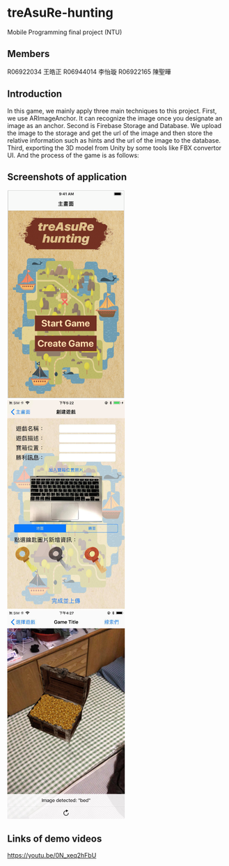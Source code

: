 # treAsuRe-hunting
Mobile Programming final project (NTU)

## Members
R06922034 王皓正   R06944014 李怡璇   R06922165 陳聖曄

## Introduction
In this game, we mainly apply three main techniques to this project. First, we use ARImageAnchor. It can recognize the image once you designate an image as an anchor. Second is Firebase Storage and Database. We upload the image to the storage and get the url of the image and then store the relative information such as hints and the url of the image to the database. Third, exporting the 3D model from Unity by some tools like FBX convertor UI. And the process of the game is as follows:

## Screenshots of application
<img src="https://github.com/yihsuanlee/treAsuRe-hunting/blob/master/主畫面.png" width="270" height="480" /> <img src="https://github.com/yihsuanlee/treAsuRe-hunting/blob/master/editor%20mode.png" width="270" height="480" /> <img src="https://github.com/yihsuanlee/treAsuRe-hunting/blob/master/treasureopendemo.png" width="270" height="480" />


## Links of demo videos
https://youtu.be/0N_xeq2hFbU
